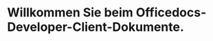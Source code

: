 # <a name="welcome-to-officedocs-dev-client-docs"></a>Willkommen Sie beim Officedocs-Developer-Client-Dokumente.